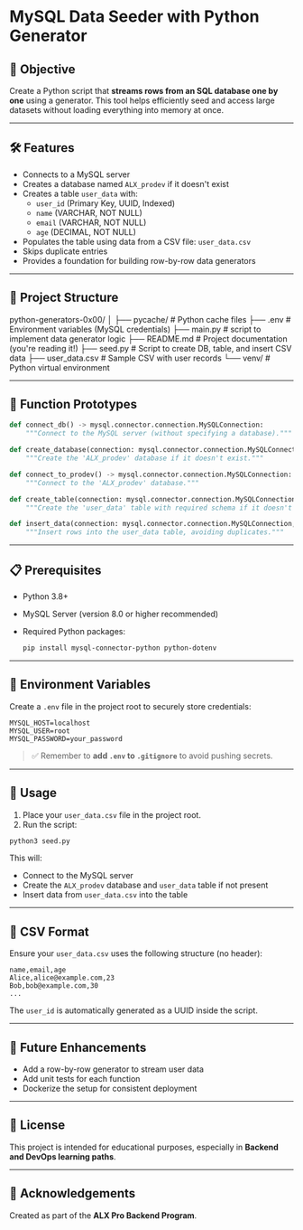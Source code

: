# MySQL Data Seeder with Python Generator

## 📌 Objective

Create a Python script that **streams rows from an SQL database one by one** using a generator. This tool helps efficiently seed and access large datasets without loading everything into memory at once.

---

## 🛠️ Features

- Connects to a MySQL server
- Creates a database named `ALX_prodev` if it doesn't exist
- Creates a table `user_data` with:
  - `user_id` (Primary Key, UUID, Indexed)
  - `name` (VARCHAR, NOT NULL)
  - `email` (VARCHAR, NOT NULL)
  - `age` (DECIMAL, NOT NULL)
- Populates the table using data from a CSV file: `user_data.csv`
- Skips duplicate entries
- Provides a foundation for building row-by-row data generators

---

## 📂 Project Structure

python-generators-0x00/
│
├── pycache/ # Python cache files
├── .env # Environment variables (MySQL credentials)
├── main.py # script to implement data generator logic
├── README.md # Project documentation (you're reading it!)
├── seed.py # Script to create DB, table, and insert CSV data
├── user_data.csv # Sample CSV with user records
└── venv/ # Python virtual environment

---

## 🧪 Function Prototypes

```python
def connect_db() -> mysql.connector.connection.MySQLConnection:
    """Connect to the MySQL server (without specifying a database)."""

def create_database(connection: mysql.connector.connection.MySQLConnection):
    """Create the 'ALX_prodev' database if it doesn't exist."""

def connect_to_prodev() -> mysql.connector.connection.MySQLConnection:
    """Connect to the 'ALX_prodev' database."""

def create_table(connection: mysql.connector.connection.MySQLConnection):
    """Create the 'user_data' table with required schema if it doesn't exist."""

def insert_data(connection: mysql.connector.connection.MySQLConnection, data: List[Tuple]):
    """Insert rows into the user_data table, avoiding duplicates."""
````

---

## 📋 Prerequisites

* Python 3.8+
* MySQL Server (version 8.0 or higher recommended)
* Required Python packages:

  ```bash
  pip install mysql-connector-python python-dotenv
  ```

---

## 🔐 Environment Variables

Create a `.env` file in the project root to securely store credentials:

```
MYSQL_HOST=localhost
MYSQL_USER=root
MYSQL_PASSWORD=your_password
```

> ✅ Remember to **add `.env` to `.gitignore`** to avoid pushing secrets.

---

## 🚀 Usage

1. Place your `user_data.csv` file in the project root.
2. Run the script:

```bash
python3 seed.py
```

This will:

* Connect to the MySQL server
* Create the `ALX_prodev` database and `user_data` table if not present
* Insert data from `user_data.csv` into the table

---

## 🧼 CSV Format

Ensure your `user_data.csv` uses the following structure (no header):

```
name,email,age
Alice,alice@example.com,23
Bob,bob@example.com,30
...
```

The `user_id` is automatically generated as a UUID inside the script.

---

## 🧠 Future Enhancements

* Add a row-by-row generator to stream user data
* Add unit tests for each function
* Dockerize the setup for consistent deployment

---

## 📄 License

This project is intended for educational purposes, especially in **Backend and DevOps learning paths**.

---

## 🙌 Acknowledgements

Created as part of the **ALX Pro Backend Program**.

```
